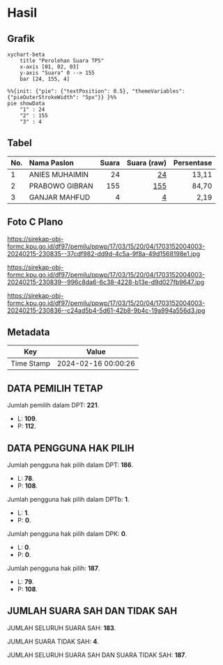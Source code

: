 # Hasil

## Grafik

```mermaid
xychart-beta
    title "Perolehan Suara TPS"
    x-axis [01, 02, 03]
    y-axis "Suara" 0 --> 155
    bar [24, 155, 4]
```

```mermaid
%%{init: {"pie": {"textPosition": 0.5}, "themeVariables": {"pieOuterStrokeWidth": "5px"}} }%%
pie showData
    "1" : 24
    "2" : 155
    "3" : 4
```

## Tabel

| No. | Nama Paslon    | Suara | Suara (raw) | Persentase |
|:--- |:-------------- | -----:| -----------:| ----------:|
| 1   | ANIES MUHAIMIN | 24    | [24][p-1]   | 13,11      |
| 2   | PRABOWO GIBRAN | 155   | [155][p-2]  | 84,70      |
| 3   | GANJAR MAHFUD  | 4     | [4][p-3]    | 2,19       |


[p-1]: https://github.com/gigit-pemilu/pemilu-2024-17-bengkulu/blob/main/pilpres/hitung-suara/sub/17-bengkulu/sub/03-bengkulu-utara/sub/15-air-besi/sub/2004-lubuk-balam/sub/003-tps/sub/paslon-1.txt
[p-2]: https://github.com/gigit-pemilu/pemilu-2024-17-bengkulu/blob/main/pilpres/hitung-suara/sub/17-bengkulu/sub/03-bengkulu-utara/sub/15-air-besi/sub/2004-lubuk-balam/sub/003-tps/sub/paslon-2.txt
[p-3]: https://github.com/gigit-pemilu/pemilu-2024-17-bengkulu/blob/main/pilpres/hitung-suara/sub/17-bengkulu/sub/03-bengkulu-utara/sub/15-air-besi/sub/2004-lubuk-balam/sub/003-tps/sub/paslon-3.txt

## Foto C Plano

https://sirekap-obj-formc.kpu.go.id/df97/pemilu/ppwp/17/03/15/20/04/1703152004003-20240215-230835--37cdf982-dd9d-4c5a-9f8a-49d1568198e1.jpg

https://sirekap-obj-formc.kpu.go.id/df97/pemilu/ppwp/17/03/15/20/04/1703152004003-20240215-230839--996c8da6-6c38-4228-b13e-d9d027fb9647.jpg

https://sirekap-obj-formc.kpu.go.id/df97/pemilu/ppwp/17/03/15/20/04/1703152004003-20240215-230836--c24ad5b4-5d61-42b8-9b4c-19a994a556d3.jpg


## Metadata

| Key        | Value               |
| ---------- | ------------------- |
| Time Stamp | 2024-02-16 00:00:26 |


## DATA PEMILIH TETAP

Jumlah pemilih dalam DPT: **221**.
 * L: **109**.
 * P: **112**.

## DATA PENGGUNA HAK PILIH

Jumlah pengguna hak pilih dalam DPT: **186**.
 * L: **78**.
 * P: **108**.

Jumlah pengguna hak pilih dalam DPTb: **1**.
 * L: **1**.
 * P: **0**.

Jumlah pengguna hak pilih dalam DPK: **0**.
 * L: **0**.
 * P: **0**.

Jumlah pengguna hak pilih: **187**.
 * L: **79**.
 * P: **108**.

## JUMLAH SUARA SAH DAN TIDAK SAH

JUMLAH SELURUH SUARA SAH: **183**.

JUMLAH SUARA TIDAK SAH: **4**.

JUMLAH SELURUH SUARA SAH DAN SUARA TIDAK SAH: **187**.


